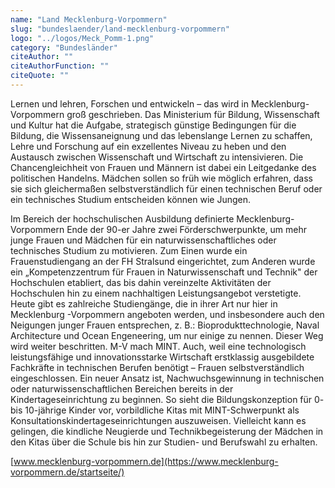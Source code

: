 ```yaml
---
name: "Land Mecklenburg-Vorpommern"
slug: "bundeslaender/land-mecklenburg-vorpommern"
logo: "../logos/Meck_Pomm-1.png"
category: "Bundesländer"
citeAuthor: ""
citeAuthorFunction: ""
citeQuote: ""
---
```


Lernen und lehren, Forschen und entwickeln – das wird in Mecklenburg-Vorpommern groß geschrieben. Das Ministerium für Bildung, Wissenschaft und Kultur hat die Aufgabe, strategisch günstige Bedingungen für die Bildung, die Wissensaneignung und das lebenslange Lernen zu schaffen, Lehre und Forschung auf ein exzellentes Niveau zu heben und den Austausch zwischen Wissenschaft und Wirtschaft zu intensivieren. Die Chancengleichheit von Frauen und Männern ist dabei ein Leitgedanke des politischen Handelns. Mädchen sollen so früh wie möglich erfahren, dass sie sich gleichermaßen selbstverständlich für einen technischen Beruf oder ein technisches Studium entscheiden können wie Jungen.

Im Bereich der hochschulischen Ausbildung definierte Mecklenburg-Vorpommern Ende der 90-er Jahre zwei Förderschwerpunkte, um mehr junge Frauen und Mädchen für ein naturwissenschaftliches oder technisches Studium zu motivieren. Zum Einen wurde ein Frauenstudiengang an der FH Stralsund eingerichtet, zum Anderen wurde ein „Kompetenzzentrum für Frauen in Naturwissenschaft und Technik" der Hochschulen etabliert, das bis dahin vereinzelte Aktivitäten der Hochschulen hin zu einem nachhaltigen Leistungsangebot verstetigte. Heute gibt es zahlreiche Studiengänge, die in ihrer Art nur hier in Mecklenburg -Vorpommern angeboten werden, und insbesondere auch den Neigungen junger Frauen entsprechen, z. B.: Bioprodukttechnologie, Naval Architecture und Ocean Engeneering, um nur einige zu nennen. Dieser Weg wird weiter beschritten. M-V mach MINT. Auch, weil eine technologisch leistungsfähige und innovationsstarke Wirtschaft erstklassig ausgebildete Fachkräfte in technischen Berufen benötigt – Frauen selbstverständlich eingeschlossen. Ein neuer Ansatz ist, Nachwuchsgewinnung in technischen oder naturwissenschaftlichen Bereichen bereits in der Kindertageseinrichtung zu beginnen. So sieht die Bildungskonzeption für 0- bis 10-jährige Kinder vor, vorbildliche Kitas mit MINT-Schwerpunkt als Konsultationskindertageseinrichtungen auszuweisen. Vielleicht kann es gelingen, die kindliche Neugierde und Technikbegeisterung der Mädchen in den Kitas über die Schule bis hin zur Studien- und Berufswahl zu erhalten.

[www.mecklenburg-vorpommern.de](https://www.mecklenburg-vorpommern.de/startseite/)
